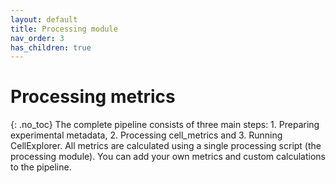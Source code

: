 ```yaml
---
layout: default
title: Processing module
nav_order: 3
has_children: true
---
```

# Processing metrics
{: .no_toc}
The complete pipeline consists of three main steps: 1. Preparing experimental metadata, 2. Processing cell_metrics and 3. Running CellExplorer. All metrics are calculated using a single processing script (the processing module). You can add your own metrics and custom calculations to the pipeline.
